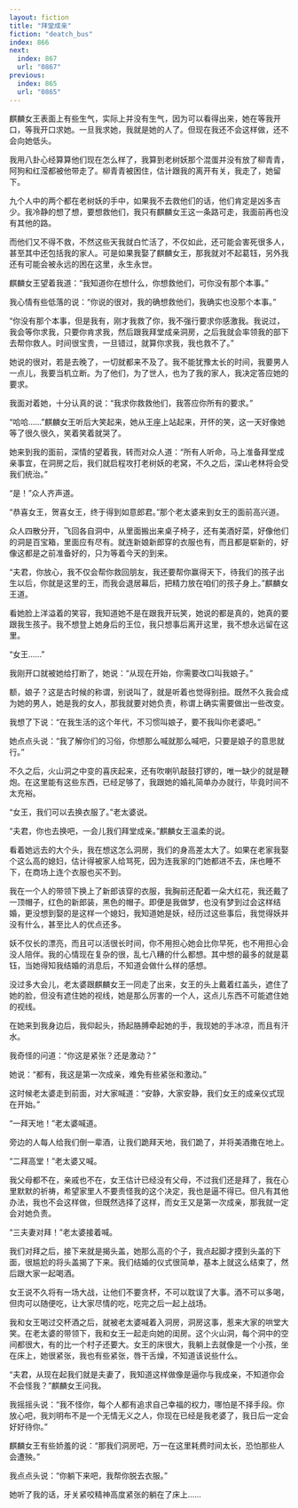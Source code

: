 ```yaml
---
layout: fiction
title: "拜堂成亲"
fiction: "deatch_bus"
index: 866
next:
  index: 867
  url: "0867"
previous:
  index: 865
  url: "0865"
---
```

麒麟女王表面上有些生气，实际上并没有生气，因为可以看得出来，她在等我开口，等我开口求她。一旦我求她，我就是她的人了。但现在我还不会这样做，还不会向她低头。

我用八卦心经算算他们现在怎么样了，我算到老树妖那个混蛋并没有放了柳青青，阿狗和红滢都被他带走了。柳青青被困住，估计跟我的离开有关，我走了，她留下。

九个人中的两个都在老树妖的手中，如果我不去救他们的话，他们肯定是凶多吉少。我冷静的想了想，要想救他们，我只有麒麟女王这一条路可走，我面前再也没有其他的路。

而他们又不得不救，不然这些天我就白忙活了，不仅如此，还可能会害死很多人，甚至其中还包括我的家人。可是如果我娶了麒麟女王，那我就对不起葛钰，另外我还有可能会被永远的困在这里，永生永世。

麒麟女王望着我道：“我知道你在想什么，你想救他们，可你没有那个本事。”

我心情有些低落的说：“你说的很对，我的确想救他们，我确实也没那个本事。”

“你没有那个本事，但是我有，刚才我救了你，我不强行要求你感激我。我说过，我会等你求我，只要你肯求我，然后跟我拜堂成亲洞房，之后我就会率领我的部下去帮你救人。时间很宝贵，一旦错过，就算你求我，我也救不了。”

她说的很对，若是去晚了，一切就都来不及了。我不能犹豫太长的时间，我要男人一点儿，我要当机立断。为了他们，为了世人，也为了我的家人，我决定答应她的要求。

我面对着她，十分认真的说：“我求你救救他们，我答应你所有的要求。”

“哈哈……”麒麟女王听后大笑起来，她从王座上站起来，开怀的笑，这一天好像她等了很久很久，笑着笑着就哭了。

她来到我的面前，深情的望着我，转而对众人道：“所有人听命，马上准备拜堂成亲事宜，在洞房之后，我们就启程攻打老树妖的老窝，不久之后，深山老林将会受我们统治。”

“是！”众人齐声道。

“恭喜女王，贺喜女王，终于得到如意郎君。”那个老太婆来到女王的面前高兴道。

众人四散分开，飞回各自洞中，从里面搬出来桌子椅子，还有美酒好菜，好像他们的洞是百宝箱，里面应有尽有。就连新娘新郎穿的衣服也有，而且都是崭新的，好像这都是之前准备好的，只为等着今天的到来。

“夫君，你放心，我不仅会帮你救回朋友，我还要帮你赢得天下，待我们的孩子出生以后，你就是这里的王，而我会退居幕后，把精力放在咱们的孩子身上。”麒麟女王道。

看她脸上洋溢着的笑容，我知道她不是在跟我开玩笑，她说的都是真的，她真的要跟我生孩子。我不想登上她身后的王位，我只想事后离开这里，我不想永远留在这里。

“女王……”

我刚开口就被她给打断了，她说：“从现在开始，你需要改口叫我娘子。”

额，娘子？这是古时候的称谓，别说叫了，就是听着也觉得别扭。既然不久我会成为她的男人，她是我的女人，那我就要对她负责，称谓上确实需要做出一些改变。

我想了下说：“在我生活的这个年代，不习惯叫娘子，要不我叫你老婆吧。”

她点点头说：“我了解你们的习俗，你想那么喊就那么喊吧，只要是娘子的意思就行。”

不久之后，火山洞之中变的喜庆起来，还有吹喇叭敲鼓打锣的，唯一缺少的就是鞭炮。在这里能有这些东西，已经足够了，我跟她的婚礼简单办办就行，毕竟时间不太充裕。

“女王，我们可以去换衣服了。”老太婆说。

“夫君，你也去换吧，一会儿我们拜堂成亲。”麒麟女王温柔的说。

看着她远去的大个头，我在想这怎么洞房，我们的身高差太大了。如果在老家我娶个这么高的媳妇，估计得被家人给骂死，因为连我家的门她都进不去，床也睡不下，在商场上连个衣服也买不到。

我在一个人的带领下换上了新郎该穿的衣服，我胸前还配着一朵大红花，我还戴了一顶帽子，红色的新郎装，黑色的帽子。即便是我做梦，也没有梦到过会这样结婚，更没想到娶的是这样一个媳妇，我知道她是妖，经历过这些事后，我觉得妖并没有什么，甚至比人的优点还多。

妖不仅长的漂亮，而且可以活很长时间，你不用担心她会比你早死，也不用担心会没人陪伴。我的心情现在复杂的很，乱七八糟的什么都想。其中想的最多的就是葛钰，当她得知我结婚的消息后，不知道会做什么样的感想。

没过多大会儿，老太婆跟麒麟女王一同走了出来，女王的头上戴着红盖头，遮住了她的脸，但没有遮住她的视线，她是那么厉害的一个人，这点儿东西不可能遮住她的视线。

在她来到我身边后，我仰起头，扬起胳膊牵起她的手，我现她的手冰凉，而且有汗水。

我奇怪的问道：“你这是紧张？还是激动？”

她说：“都有，我这是第一次成亲，难免有些紧张和激动。”

这时候老太婆走到前面，对大家喊道：“安静，大家安静，我们女王的成亲仪式现在开始。”

“一拜天地！”老太婆喊道。

旁边的人每人给我们倒一辈酒，让我们跪拜天地，我们跪了，并将美酒撒在地上。

“二拜高堂！”老太婆又喊。

我父母都不在，亲戚也不在，女王估计已经没有父母，不过我们还是拜了，我在心里默默的祈祷，希望家里人不要责怪我的这个决定，我也是逼不得已。但凡有其他办法，我也不会这样做，但既然选择了这样，而女王又是第一次成亲，那我就一定会对她负责。

“三夫妻对拜！”老太婆接着喊。

我们对拜之后，接下来就是揭头盖，她那么高的个子，我点起脚才摸到头盖的下面，很尴尬的将头盖揭了下来。我们结婚的仪式很简单，基本上就这么结束了，然后跟大家一起喝酒。

女王说不久将有一场大战，让他们不要贪杯，不可以耽误了大事。酒不可以多喝，但肉可以随便吃，让大家尽情的吃，吃完之后一起上战场。

我和女王喝过交杯酒之后，就被老太婆喊着入洞房，洞房这事，惹来大家的哄堂大笑。在老太婆的带领下，我和女王一起走向她的闺房。这个火山洞，每个洞中的空间都很大，有的比一个村子还要大。女王的床很大，我躺上去就像是一个小孩，坐在床上，她很紧张，我也有些紧张，唇干舌燥，不知道该说些什么。

“夫君，从现在起我们就是夫妻了，我知道这样做像是逼你与我成亲，不知道你会不会怪我？”麒麟女王问我。

我摇摇头说：“我不怪你，每个人都有追求自己幸福的权力，哪怕是不择手段。你放心吧，我刘明布不是一个无情无义之人，你现在已经是我老婆了，我日后一定会好好待你。”

麒麟女王有些娇羞的说：“那我们洞房吧，万一在这里耗费时间太长，恐怕那些人会遭殃。”

我点点头说：“你躺下来吧，我帮你脱去衣服。”

她听了我的话，牙关紧咬精神高度紧张的躺在了床上……